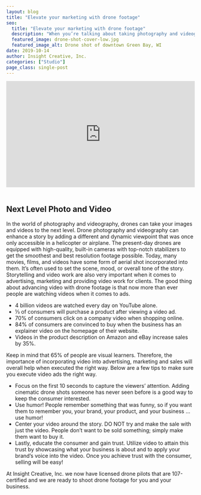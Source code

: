 ```yaml
---
layout: blog
title: "Elevate your marketing with drone footage"
seo:
  title: "Elevate your marketing with drone footage"
  description: "When you’re talking about taking photography and videography to the next level a drone provides aerial content to capture unique and desirable looking photos and videos. Learn how drone photography and videography can enhance your marketing efforts."
  featured_image: drone-shot-cover-low.jpg
  featured_image_alt: Drone shot of downtown Green Bay, WI
date: 2019-10-14
author: Insight Creative, Inc.
categories: ["Studio"]
page_class: single-post
---
```


<div class="aspect-ratio">
<div class="wistia_responsive_padding" style="padding:56.25% 0 0 0;position:relative;"><div class="wistia_responsive_wrapper" style="height:100%;left:0;position:absolute;top:0;width:100%;"><iframe src="https://fast.wistia.net/embed/iframe/nyt8kaivlg?videoFoam=true" title="Bryce's BLOG DRONE VIDEO FINAL" allow="autoplay; fullscreen" allowtransparency="true" frameborder="0" scrolling="no" class="wistia_embed" name="wistia_embed" msallowfullscreen width="100%" height="100%"></iframe></div></div>
<script src="https://fast.wistia.net/assets/external/E-v1.js" async></script>
</div>

<br>

## Next Level Photo and Video

In the world of photography and videography, drones can take your images and videos
to the next level. Drone photography and videography can enhance a story by adding a different and dynamic viewpoint that was once only accessible in a helicopter or airplane. The present-day drones are equipped with high-quality, built-in cameras with top-notch stabilizers to get the smoothest and best resolution footage possible. Today, many movies, films, and videos have some form of aerial shot incorporated into them. It’s often used to set the scene, mood, or overall tone of the story. Storytelling and video work are also very important when it comes to advertising, marketing and providing video work for clients. The good thing about advancing video with drone footage is that now more than ever people are watching videos when it comes to ads.

- 4 billion videos are watched every day on YouTube alone.
- ⅓ of consumers will purchase a product after viewing a video ad.
- 70% of consumers click on a company video when shopping online.
- 84% of consumers are convinced to buy when the business has an explainer video on the homepage of their website.
- Videos in the product description on Amazon and eBay increase sales by 35%.

Keep in mind that 65% of people are visual learners. Therefore, the importance of
incorporating video into advertising, marketing and sales will overall help when executed the right way. Below are a few tips to make sure you execute video ads the right way.

- Focus on the first 10 seconds to capture the viewers’ attention. Adding cinematic
  drone shots someone has never seen before is a good way to keep the consumer interested.
- Use humor! People remember something that was funny, so if you want them to remember you, your brand, your product, and your business … use humor!
- Center your video around the story. DO NOT try and make the sale with just the video. People don’t want to be sold something; simply make them want to buy it.
- Lastly, educate the consumer and gain trust. Utilize video to attain this trust by showcasing what your business is about and to apply your brand’s voice into the video. Once you achieve trust with the consumer, selling will be easy!

At Insight Creative, Inc. we now have licensed drone pilots that are 107-certified and we are ready to shoot drone footage for you and your business.
